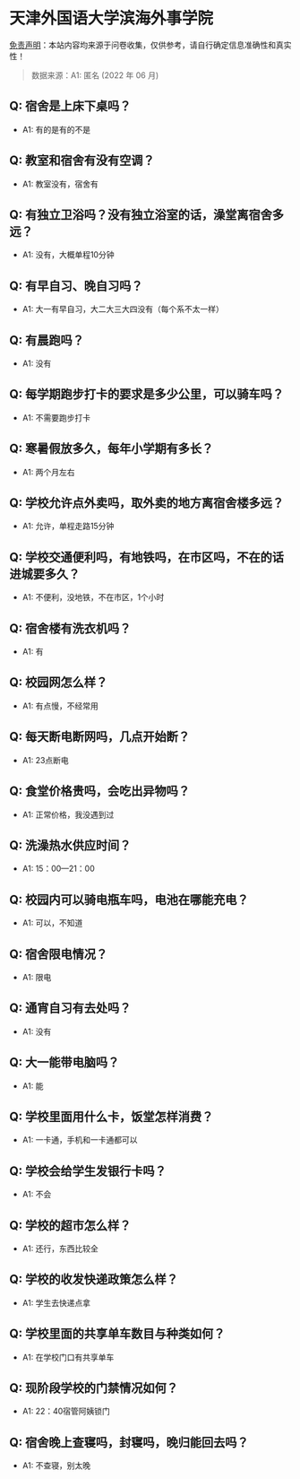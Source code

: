 # 天津外国语大学滨海外事学院

[免责声明](https://colleges.chat/#_3)：本站内容均来源于问卷收集，仅供参考，请自行确定信息准确性和真实性！

> 数据来源：A1: 匿名 (2022 年 06 月)

## Q: 宿舍是上床下桌吗？

- A1: 有的是有的不是

## Q: 教室和宿舍有没有空调？

- A1: 教室没有，宿舍有

## Q: 有独立卫浴吗？没有独立浴室的话，澡堂离宿舍多远？

- A1: 没有，大概单程10分钟

## Q: 有早自习、晚自习吗？

- A1: 大一有早自习，大二大三大四没有（每个系不太一样）

## Q: 有晨跑吗？

- A1: 没有

## Q: 每学期跑步打卡的要求是多少公里，可以骑车吗？

- A1: 不需要跑步打卡

## Q: 寒暑假放多久，每年小学期有多长？

- A1: 两个月左右

## Q: 学校允许点外卖吗，取外卖的地方离宿舍楼多远？

- A1: 允许，单程走路15分钟

## Q: 学校交通便利吗，有地铁吗，在市区吗，不在的话进城要多久？

- A1: 不便利，没地铁，不在市区，1个小时

## Q: 宿舍楼有洗衣机吗？

- A1: 有

## Q: 校园网怎么样？

- A1: 有点慢，不经常用

## Q: 每天断电断网吗，几点开始断？

- A1: 23点断电

## Q: 食堂价格贵吗，会吃出异物吗？

- A1: 正常价格，我没遇到过

## Q: 洗澡热水供应时间？

- A1: 15：00—21：00

## Q: 校园内可以骑电瓶车吗，电池在哪能充电？

- A1: 可以，不知道

## Q: 宿舍限电情况？

- A1: 限电

## Q: 通宵自习有去处吗？

- A1: 没有

## Q: 大一能带电脑吗？

- A1: 能

## Q: 学校里面用什么卡，饭堂怎样消费？

- A1: 一卡通，手机和一卡通都可以

## Q: 学校会给学生发银行卡吗？

- A1: 不会

## Q: 学校的超市怎么样？

- A1: 还行，东西比较全

## Q: 学校的收发快递政策怎么样？

- A1: 学生去快递点拿

## Q: 学校里面的共享单车数目与种类如何？

- A1: 在学校门口有共享单车

## Q: 现阶段学校的门禁情况如何？

- A1: 22：40宿管阿姨锁门

## Q: 宿舍晚上查寝吗，封寝吗，晚归能回去吗？

- A1: 不查寝，别太晚

